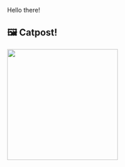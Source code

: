 Hello there!



## 🖼️ Catpost!

<sub>
    <img src="https://cdn2.thecatapi.com/images/btl.jpg" height="256">
</sub>


